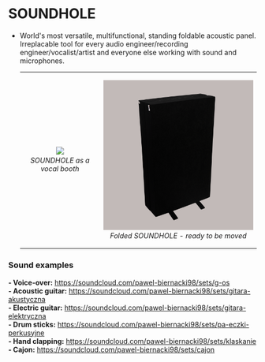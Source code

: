 # SOUNDHOLE

- World's most versatile, multifunctional, standing foldable acoustic panel. Irreplacable tool for every audio engineer/recording engineer/vocalist/artist and everyone else working with sound and microphones.

  <table cellpadding="0" cellspacing="0" border="0">
    <tr>
      <td>
        <p align="center">
          <img src="https://github.com/Artlor/CV/blob/main/SOUNDHOLE/Photos/1_vocal_booth.png" width="500">
          <br>
          <i>SOUNDHOLE as a vocal booth</i>
        </p>
      </td>
      <td>
        <p align="center">
          <img src="https://github.com/Artlor/CV/blob/main/SOUNDHOLE/Photos/2_folded.png" width="500">
          <br>
          <i>Folded SOUNDHOLE - ready to be moved</i>
        </p>
      </td>
    </tr>
  </table>

### Sound examples
**- Voice-over:** https://soundcloud.com/pawel-biernacki98/sets/g-os  
**- Acoustic guitar:** https://soundcloud.com/pawel-biernacki98/sets/gitara-akustyczna  
**- Electric guitar:** https://soundcloud.com/pawel-biernacki98/sets/gitara-elektryczna  
**- Drum sticks:** https://soundcloud.com/pawel-biernacki98/sets/pa-eczki-perkusyjne  
**- Hand clapping:** https://soundcloud.com/pawel-biernacki98/sets/klaskanie  
**- Cajon:** https://soundcloud.com/pawel-biernacki98/sets/cajon  
